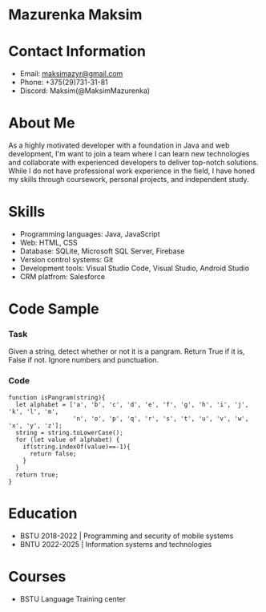# Mazurenka Maksim


# Contact Information
- Email: maksimazyr@gmail.com
- Phone: +375(29)731-31-81
- Discord: Maksim(@MaksimMazurenka)

# About Me
As a highly motivated developer with a foundation in Java and web development,
I'm want to join a team where I can learn new technologies and collaborate with experienced developers to deliver top-notch solutions.
While I do not have professional work experience in the field, I have honed my skills through coursework, personal projects, and independent study.

# Skills
- Programming languages: Java, JavaScript
- Web: HTML, CSS
- Database: SQLite, Microsoft SQL Server, Firebase
- Version control systems: Git
- Development tools: Visual Studio Code, Visual Studio, Android Studio
- CRM platfrom: Salesforce

# Code Sample
### Task
Given a string, detect whether or not it is a pangram. Return True if it is, False if not. Ignore numbers and punctuation.
### Code
```
function isPangram(string){
  let alphabet = ['a', 'b', 'c', 'd', 'e', 'f', 'g', 'h', 'i', 'j', 'k', 'l', 'm',
                  'n', 'o', 'p', 'q', 'r', 's', 't', 'u', 'v', 'w', 'x', 'y', 'z'];
  string = string.toLowerCase();
  for (let value of alphabet) {
    if(string.indexOf(value)==-1){
      return false;
    }
  }
  return true;
}
```
# Education
- BSTU 2018-2022 | Programming and security of mobile systems
- BNTU 2022-2025 | Information systems and technologies

# Courses
- BSTU Language Training center